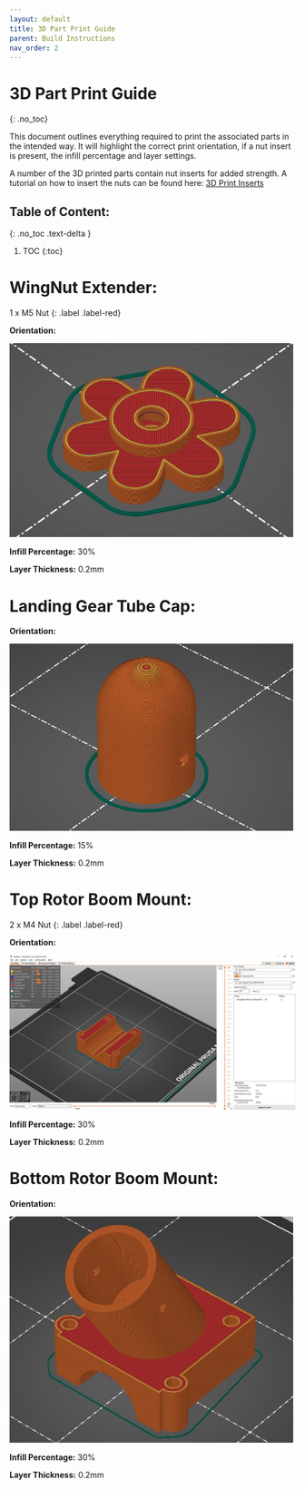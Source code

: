 ```yaml
---
layout: default
title: 3D Part Print Guide
parent: Build Instructions
nav_order: 2
---
```


# 3D Part Print Guide
{: .no_toc}

This document outlines everything required to print the associated parts in the intended way. It will highlight the correct print orientation, if a nut insert is present, the infill percentage and layer settings.

A number of the 3D printed parts contain nut inserts for added strength. A tutorial on how to insert the nuts can be found here: [3D Print Inserts](../../GettingStarted/Tutorials/3DPrintInserts.md)


## Table of Content:
{: .no_toc .text-delta }

1. TOC
{:toc}

# WingNut Extender:

1 x M5 Nut
{: .label .label-red}

**Orientation:**

<img alt="WingNut" src="../../Images/BuildInstructions/PrintOrientations/WingNutOri.JPG" width=500>

**Infill Percentage:** 30%

**Layer Thickness:** 0.2mm

# Landing Gear Tube Cap:

**Orientation:**

<img alt="LandingGear" src="../../Images/BuildInstructions/PrintOrientations/TubeCapOri.JPG" width=500>

**Infill Percentage:** 15%

**Layer Thickness:** 0.2mm

# Top Rotor Boom Mount:

2 x M4 Nut
{: .label .label-red}

**Orientation:**

<img alt="TopRotor" src="../../Images/BuildInstructions/PrintOrientations/TopRotorOri.JPG">

**Infill Percentage:** 30%

**Layer Thickness:** 0.2mm

# Bottom Rotor Boom Mount:

**Orientation:**

<img alt="BotRotor" src="../../Images/BuildInstructions/PrintOrientations/BotRotorOri.JPG" width=500>

**Infill Percentage:** 30%

**Layer Thickness:** 0.2mm

